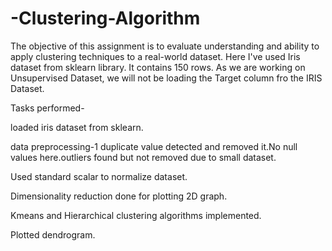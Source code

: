 # -Clustering-Algorithm
The objective of this assignment is to evaluate understanding and ability to apply clustering techniques to a real-world dataset.
Here I've used Iris dataset from sklearn library.
It contains 150 rows. As we are working on Unsupervised Dataset, we will not be loading the Target column fro the IRIS Dataset.

Tasks performed- 

loaded iris dataset from sklearn.

data preprocessing-1 duplicate value detected and removed it.No null values here.outliers found but not removed due to small dataset.

Used standard scalar to normalize dataset.

Dimensionality reduction done for plotting 2D graph.

Kmeans and Hierarchical clustering algorithms implemented.

Plotted dendrogram.
